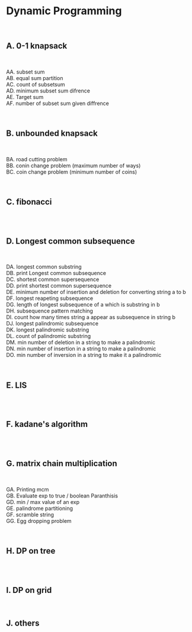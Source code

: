 <h1>Dynamic Programming</h1> <br>

<h2>A. 0-1 knapsack</h2> <br>

AA. subset sum <br>
AB. equal sum partition <br>
AC. count of subsetsum <br>
AD. minimum subset sum difrence <br>
AE. Target sum <br>
AF. number of subset sum given diffrence <br>

<br>

<h2>B. unbounded knapsack</h2> <br>

BA. road cutting problem <br>
BB. conin change problem (maximum number of ways) <br>
BC. coin change problem (minimum number of coins) <br>


 <br>
 
 <h2>C. fibonacci</h2> <br>

 <br>
 
 <h2>D. Longest common subsequence</h2> <br>

DA. longest common substring <br>
DB. print Longest common subsequence <br>
DC. shortest common supersequence <br>
DD. print shortest common supersequence <br>
DE. minimum number of insertion and deletion for converting string a to b <br>
DF. longest reapeting subsequence <br>
DG. length of longest subsequence of a which is substring in b <br>
DH. subsequence pattern matching <br>
DI. count how many times string a appear as subsequence in string b <br>
DJ. longest palindromic subsequence <br>
DK. longest palindromic substring <br>
DL. count of palindromic substring <br>
DM. min number of deletion in a string to make a palindromic <br>
DN. min number of insertion in a string to make a palindromic </br>
DO. min number of inversion in a string to make it a palindromic <br>




 <br>
 
 <h2>E. LIS</h2> <br>

 <br>
 
 <h2>F. kadane's algorithm</h2> <br>

 <br>

 <h2>G. matrix chain multiplication</h2> <br>

GA. Printing mcm <br>
GB. Evaluate exp to true / boolean Paranthisis <br>
GD. min / max value of an exp <br>
GE. palindrome partitioning <br>
GF. scramble string <br>
GG. Egg dropping problem <br>

 <br>
 
 <h2>H. DP on tree</h2> <br>

 <br>
 
 <h2>I. DP on grid</h2> <br>
 <h2>J. others</h2> <br>


